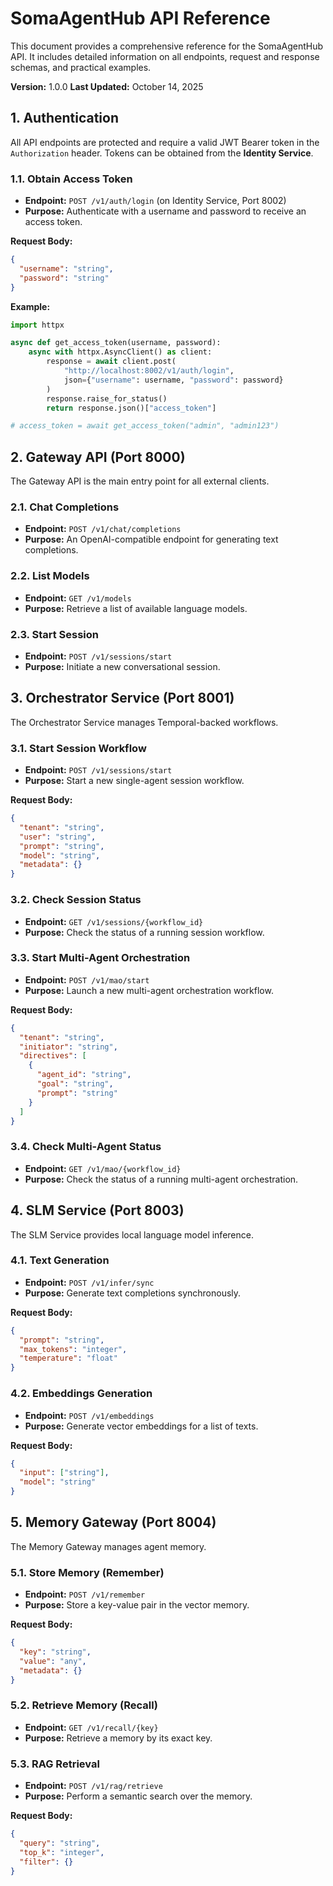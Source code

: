# SomaAgentHub API Reference

This document provides a comprehensive reference for the SomaAgentHub API. It includes detailed information on all endpoints, request and response schemas, and practical examples.

**Version:** 1.0.0
**Last Updated:** October 14, 2025

## 1. Authentication

All API endpoints are protected and require a valid JWT Bearer token in the `Authorization` header. Tokens can be obtained from the **Identity Service**.

### 1.1. Obtain Access Token

*   **Endpoint:** `POST /v1/auth/login` (on Identity Service, Port 8002)
*   **Purpose:** Authenticate with a username and password to receive an access token.

**Request Body:**

```json
{
  "username": "string",
  "password": "string"
}
```

**Example:**

```python
import httpx

async def get_access_token(username, password):
    async with httpx.AsyncClient() as client:
        response = await client.post(
            "http://localhost:8002/v1/auth/login",
            json={"username": username, "password": password}
        )
        response.raise_for_status()
        return response.json()["access_token"]

# access_token = await get_access_token("admin", "admin123")
```

## 2. Gateway API (Port 8000)

The Gateway API is the main entry point for all external clients.

### 2.1. Chat Completions

*   **Endpoint:** `POST /v1/chat/completions`
*   **Purpose:** An OpenAI-compatible endpoint for generating text completions.

### 2.2. List Models

*   **Endpoint:** `GET /v1/models`
*   **Purpose:** Retrieve a list of available language models.

### 2.3. Start Session

*   **Endpoint:** `POST /v1/sessions/start`
*   **Purpose:** Initiate a new conversational session.

## 3. Orchestrator Service (Port 8001)

The Orchestrator Service manages Temporal-backed workflows.

### 3.1. Start Session Workflow

*   **Endpoint:** `POST /v1/sessions/start`
*   **Purpose:** Start a new single-agent session workflow.

**Request Body:**

```json
{
  "tenant": "string",
  "user": "string",
  "prompt": "string",
  "model": "string",
  "metadata": {}
}
```

### 3.2. Check Session Status

*   **Endpoint:** `GET /v1/sessions/{workflow_id}`
*   **Purpose:** Check the status of a running session workflow.

### 3.3. Start Multi-Agent Orchestration

*   **Endpoint:** `POST /v1/mao/start`
*   **Purpose:** Launch a new multi-agent orchestration workflow.

**Request Body:**

```json
{
  "tenant": "string",
  "initiator": "string",
  "directives": [
    {
      "agent_id": "string",
      "goal": "string",
      "prompt": "string"
    }
  ]
}
```

### 3.4. Check Multi-Agent Status

*   **Endpoint:** `GET /v1/mao/{workflow_id}`
*   **Purpose:** Check the status of a running multi-agent orchestration.

## 4. SLM Service (Port 8003)

The SLM Service provides local language model inference.

### 4.1. Text Generation

*   **Endpoint:** `POST /v1/infer/sync`
*   **Purpose:** Generate text completions synchronously.

**Request Body:**

```json
{
  "prompt": "string",
  "max_tokens": "integer",
  "temperature": "float"
}
```

### 4.2. Embeddings Generation

*   **Endpoint:** `POST /v1/embeddings`
*   **Purpose:** Generate vector embeddings for a list of texts.

**Request Body:**

```json
{
  "input": ["string"],
  "model": "string"
}
```

## 5. Memory Gateway (Port 8004)

The Memory Gateway manages agent memory.

### 5.1. Store Memory (Remember)

*   **Endpoint:** `POST /v1/remember`
*   **Purpose:** Store a key-value pair in the vector memory.

**Request Body:**

```json
{
  "key": "string",
  "value": "any",
  "metadata": {}
}
```

### 5.2. Retrieve Memory (Recall)

*   **Endpoint:** `GET /v1/recall/{key}`
*   **Purpose:** Retrieve a memory by its exact key.

### 5.3. RAG Retrieval

*   **Endpoint:** `POST /v1/rag/retrieve`
*   **Purpose:** Perform a semantic search over the memory.

**Request Body:**

```json
{
  "query": "string",
  "top_k": "integer",
  "filter": {}
}
```
